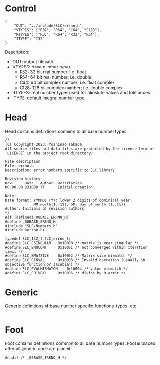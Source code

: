 # Control
```
{
    "OUT": "../include/SLC/errno.h",
    "VTYPES": ["R32", "R64", "C64", "C128"],
    "RTYPES": ["R32", "R64", "R32", "R64"],
    "ITYPE": "I32"
}
```
Description:
* OUT: output filepath
* VTYPES: base number types
    - R32: 32 bit real number; i.e. float
    - R64: 64 bit real number; i.e. double
    - C64: 64 bit complex number; i.e. float complex
    - C128: 128 bit complex number; i.e. double complex
* RTYPES: real number types used for aboslute values and tolerances
* ITYPE: default integral number type
# Head
Head contains definitions common to all base number types.
```
/*
(C) Copyright 2023, Yoshinao Takada
All source files and data files are protected by the license term of
`LICENSE` in the project root directory.

File description
File: errno.h
Description: error numbers specific to SLC library

Revision history
Rev.     Date   Author  Description
00.00.00 231030 YT      Initial creation

Note:
Date format: YYMMDD (YY: lower 2 digits of dominical year, 
             MM:month(1..12), DD: day of month (1..31))
Author: Initials of revision authors
*/
#if !defined(_00BASE_ERRNO_H)
#define _00BASE_ERRNO_H
#include "SLC/Numbers.h"
#include <errno.h>

typedef SLC_I32_t SLC_errno_t;
#define SLC_ESINGULAR   0x10000 /* matrix is near singular */
#define SLC_ENOCONV     0x10001 /* not converged within iteration limit */
#define SLC_EMATSIZE    0x10002 /* Matrix size mismatch */
#define SLC_EINVAL      0x10003 /* Invalid operation (usually in objective function or Jacobian) */
#define SLC_EVALMISMATCH    0x10004 /* value mismatch */
#define SLC_EDIVBY0     0x10005 /* divide by 0 error */
```
# Generic
Generic definitions of base number specific functions, types, etc.
```
```
# Foot
Foot contains definitions common to all base number types.
Foot is placed after all generic code are placed.
```
#endif /* _00BASE_ERRNO_H */
```

